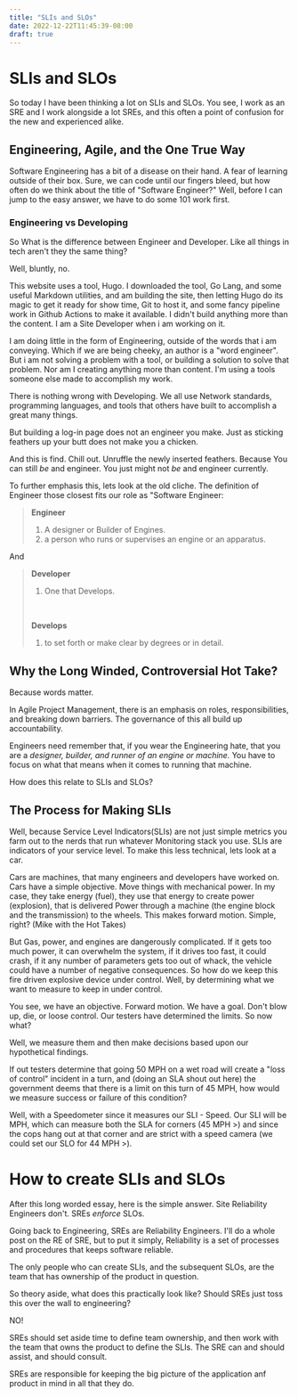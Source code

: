 ```yaml
---
title: "SLIs and SLOs"
date: 2022-12-22T11:45:39-08:00
draft: true
---
```


# SLIs and SLOs
So today I have been thinking a lot on SLIs and SLOs. You see, I work as an SRE and I work alongside a lot SREs, and this often a point of confusion for the new and experienced alike.

## Engineering, Agile, and the One True Way
Software Engineering has a bit of a disease on their hand. A fear of learning outside of their box. Sure, we can code until our fingers bleed, but how often do we think about the title of "Software Engineer?" Well, before I can jump to the easy answer, we have to do some 101 work first.

### Engineering vs Developing
So What is the difference between Engineer and Developer. Like all things in tech aren't they the same thing?

Well, bluntly, no.

This website uses a tool, Hugo. I downloaded the tool, Go Lang, and some useful Markdown utilities, and am building the site, then letting Hugo do its magic to get it ready for show time, Git to host it, and some fancy pipeline work in Github Actions to make it available. I didn't build anything more than the content. I am a Site Developer when i am working on it.

I am doing little in the form of Engineering, outside of the words that i am conveying. Which if we are being cheeky, an author is a "word engineer". But i am not solving a problem with a tool, or building a solution to solve that problem. Nor am I creating anything more than content. I'm using a tools someone else made to accomplish my work.

There is nothing wrong with Developing. We all use Network standards, programming languages, and tools that others have built to accomplish a great many things.

But building a log-in page does not an engineer you make. Just as sticking feathers up your butt does not make you a chicken.

And this is find. Chill out. Unruffle the newly inserted feathers. Because You can still *be* and engineer. You just might not *be* and engineer currently.

To further emphasis this, lets look at the old cliche. The definition of Engineer those closest fits our role as "Software Engineer:
> **Engineer** <br>
>1. A designer or Builder of Engines.<br>
>1. a person who runs or supervises an engine or an apparatus.

And

> **Developer**<br>
>1. One that Develops. <br>
><br>
>
>**Develops**<br>
>1. to set forth or make clear by degrees or in detail.

## Why the Long Winded, Controversial Hot Take?
Because words matter.

In Agile Project Management, there is an emphasis on roles, responsibilities, and breaking down barriers. The governance of this all build up accountability.

Engineers need remember that, if you wear the Engineering hate, that you are a *designer, builder, and runner of an engine or machine.* You have to focus on what that means when it comes to running that machine.

How does this relate to SLIs and SLOs?

## The Process for Making SLIs
Well, because Service Level Indicators(SLIs) are not just simple metrics you farm out to the nerds that run whatever Monitoring stack you use. SLIs are indicators of your service level. To make this less technical, lets look at a car.

Cars are machines, that many engineers and developers have worked on. Cars have a simple objective. Move things with mechanical power. In my case, they take energy (fuel), they use that energy to create power (explosion), that is delivered Power through a machine (the engine block and the transmission) to the wheels. This makes forward motion. Simple, right? (Mike with the Hot Takes)

But Gas, power, and engines are dangerously complicated. If it gets too much power, it can overwhelm the system, if it drives too fast, it could crash, if it any number of parameters gets too out of whack, the vehicle could have a number of negative consequences. So how do we keep this fire driven explosive device under control. Well, by determining what we want to measure to keep in under control.

You see, we have an objective. Forward motion. We have a goal. Don't blow up, die, or loose control. Our testers have determined the limits. So now what?

Well, we measure them and then make decisions based upon our hypothetical findings.

If out testers determine that going 50 MPH on a wet road will create a "loss of control" incident in a turn, and (doing an SLA shout out here) the government deems that there is a limit on this turn of 45 MPH, how would we measure success or failure of this condition?

Well, with a Speedometer since it measures our SLI - Speed. Our SLI will be MPH, which can measure both the SLA for corners (45 MPH >) and since the cops hang out at that corner and are strict with a speed camera (we could set our SLO for 44 MPH >).

# How to create SLIs and SLOs
After this long worded essay, here is the simple answer. Site Reliability Engineers don't. SREs *enforce* SLOs.

Going back to Engineering, SREs are Reliability Engineers. I'll do a whole post on the RE of SRE, but to put it simply, Reliability is a set of processes and procedures that keeps software reliable.

The only people who can create SLIs, and the subsequent SLOs, are the team that has ownership of the product in question.

So theory aside, what does this practically look like? Should SREs just toss this over the wall to engineering?

NO!

SREs should set aside time to define team ownership, and then work with the team that owns the product to define the SLIs. The SRE can and should assist, and should consult.

SREs are responsible for keeping the big picture of the application anf product in mind in all that they do.